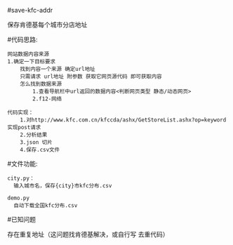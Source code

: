 #save-kfc-addr

保存肯德基每个城市分店地址<br>

#代码思路:

    网站数据内容来源
    1.确定一下目标要求
        找到内容一个来源 确定url地址 
        只需请求 url地址 附参数 获取它网页源代码 即可获取内容
        怎么找到数据来源
            1.查看导航栏中url返回的数据内容<判断网页类型 静态/动态网页>
            2.f12-网络

    代码实现：
        1.对http://www.kfc.com.cn/kfccda/ashx/GetStoreList.ashx?op=keyword实现post请求
        2.分析结果
        3.json 切片
        4.保存.csv文件

#文件功能:

    city.py：
      输入城市名，保存{city}市kfc分布.csv
      
    demo.py
      自动下载全国kfc分布.csv

#已知问题

存在重复地址（这问题找肯德基解决，或自行写 去重代码）
